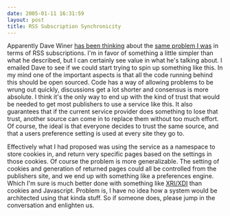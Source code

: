 ```yaml
---
date: 2005-01-11 16:31:59
layout: post
title: RSS Subscription Synchronicity
---
```


Apparently Dave Winer [has been thinking](http://archive.scripting.com/2005/01/11#theSolutionToTheYahooProblem) about the [same problem I was](http://www.bitsplitter.net/blog/index.php?p=388) in terms of RSS subscriptions. I'm in favor of something a little simpler than what he described, but I can certainly see value in what he's talking about. I emailed Dave to see if we could start trying to spin up something like this. In my mind one of the important aspects is that all the code running behind this should be open sourced. Code has a way of allowing problems to be wrung out quickly, discussions get a lot shorter and consensus is more absolute. I think it's the only way to end up with the kind of trust that would be needed to get most publishers to use a service like this. It also guarantees that if the current service provider does something to lose that trust, another source can come in to replace them without too much effort. Of course, the ideal is that everyone decides to trust the same source, and that a users preference setting is used at every site they go to.

Effectively what I had proposed was using the service as a namespace to store cookies in, and return very specific pages based on the settings in those cookies. Of course the problem is more generalizable. The setting of cookies and generation of returned pages could all be controlled from the publishers site, and we end up with something like a preferences engine. Which I'm sure is much better done with something like [XRI/XDI](http://xrixdi.idcommons.net/) than cookies and Javascript.  Problem is, I have no idea how a system would be architected using that kinda stuff. So if someone does, please jump in the conversation and enlighten us.
